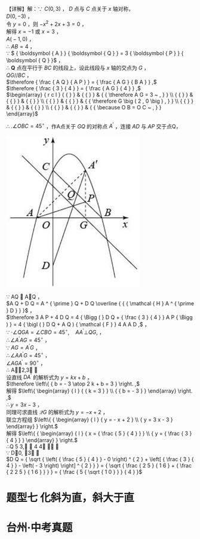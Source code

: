 【详解】解：∵ $C \left( 0 , 3 \right)$ ， $D$ 点与 $C$ 点关于 $x$ 轴对称，  
$D ( 0 , - 3 )$ ，  
令 $y = 0$ ，则 $- x ^ { 2 } + 2 x + 3 = 0$ ，  
解得 $x { = } - 1$ 或 $x = 3$ ，  
$\textstyle A { \bigl ( } - 1 , 0 { \bigr ) }$ ，  
∴ $A B = 4$ ，  
∵ $ { \boldsymbol { A } }  { \boldsymbol { Q } } = 3  { \boldsymbol { P } }  { \boldsymbol { Q } }$ ，  
∴ $\boldsymbol { Q }$ 点在平行于 $B C$ 的线段上，设此线段与 $x$ 轴的交点为 $G$ ，  
$Q G / / B C$ ，  
$\therefore { \frac { A Q } { A P } } = { \frac { A G } { B A } } ,$   
$\therefore { \frac { 3 } { 4 } } = { \frac { A G } { 4 } } ,$   
$\begin{array} { r c l } { { } } & { { } } & { { \therefore A G = 3 ~ , } } \\ { { } } & { { } } & { { } } \\ { { } } & { { } } & { { \therefore G \big ( 2 , 0 \big ) , } } \\ { { } } & { { } } & { { } } \\ { { } } & { { } } & { { \because O B = O C ~ , } } \end{array}$

∴ $. \angle O B C = 4 5 ^ { \circ }$ ，作A点关于 $G Q$ 的对称点 $A ^ { \prime }$ ，连接 $A D$ 与 $A P$ 交于点Q，

![](<../../qs_image_DB/专题2-1__将军饮马等8类常见最值问题（解析版）/f4ccff6851a1c4f15656fc6cc2379873b47e90a4954bcc45ab4b37b010eafe45.jpg>)

∵ AQ  AQ ，  
$A Q + D Q = A ^ { \prime } Q + D Q \overline { { { \mathcal { H } A ^ { \prime } D } } }$ ，  
$\therefore 3 A P + 4 D Q = 4 { \Bigg ( } D Q + { \frac { 3 } { 4 } } A P { \Bigg ) } = 4 { \bigl ( } D Q + A Q ) { \mathcal { F } } 4 A A D ,$ ，  
∵ $\cdot \angle Q G A = \angle C B O = 4 5 ^ { \circ } , \quad A A ^ { \prime } \bot Q G ,$ ，  
$\therefore \angle A ^ { \prime } A G = 4 5 ^ { \circ }$ ，  
∵ $A G = A ^ { \prime } G$ ，  
$\therefore \angle A A ^ { \prime } G = 4 5 ^ { \circ }$ ，  
$\angle A G A ^ { \prime } = 9 0 ^ { \circ }$ ，  
∴ A2,3 ，  
设直线 $D A ^ { \prime }$ 的解析式为 $y = k x + b$ ，  
$\therefore \left\{ { b = - 3 \atop 2 k + b = 3 } \right. ,$   
解得 $\left\{ \begin{array} { l } { { k = 3 } } \\ { { b = - 3 } } \end{array} \right. ,$   
$\therefore y = 3 x - 3$ ，  
同理可求直线 $\mathcal { Q } G$ 的解析式为 $y = - x + 2$ ，  
联立方程组 $\left\{ { \begin{array} { l } { y = - x + 2 } \\ { y = 3 x - 3 } \end{array} } \right.$   
解得 $\left\{ { \begin{array} { l } { x = { \frac { 5 } { 4 } } } \\ { y = { \frac { 3 } { 4 } } } \end{array} } \right.$   
∴Q 5 3,  4 4    
∵ D0, 3 ，  
$D Q = { \sqrt { \left( { \frac { 5 } { 4 } } - 0 \right) ^ { 2 } + \left[ { \frac { 3 } { 4 } } - \left( - 3 \right) \right] ^ { 2 } } } = { \sqrt { \frac { 2 5 } { 1 6 } + { \frac { 2 2 5 } { 1 6 } } } } = { \frac { 5 { \sqrt { 1 0 } } } { 4 } }$

# 题型七 化斜为直，斜大于直

# 台州·中考真题
